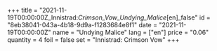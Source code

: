 +++
title = "2021-11-19T00:00:00Z_Innistrad:_Crimson_Vow_Undying_Malice_[en]_false"
id = "8eb38041-043a-4b18-9d9a-f1283684e8f1"
date = "2021-11-19T00:00:00Z"
name = "Undying Malice"
lang = ["en"]
price = "0.06"
quantity = 4
foil = false
set = "Innistrad: Crimson Vow"
+++
